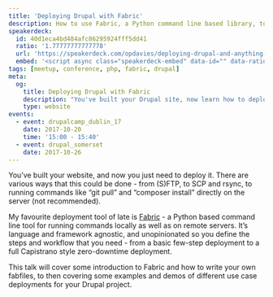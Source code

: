 ```yaml
---
title: 'Deploying Drupal with Fabric'
description: How to use Fabric, a Python command line based library, to deploy your Drupal applications.
speakerdeck:
  id: 40d1eca4bd484afc86295924fff5dd41
  ratio: '1.77777777777778'
  url: 'https://speakerdeck.com/opdavies/deploying-drupal-and-anything-else-with-fabric'
  embed: '<script async class="speakerdeck-embed" data-id="" data-ratio="" src="//speakerdeck.com/assets/embed.js"></script>'
tags: [meetup, conference, php, fabric, drupal]
meta:
  og:
    title: Deploying Drupal with Fabric
    description: "You've built your Drupal site, now learn how to deploy it with Fabric."
    type: website
events:
  - event: drupalcamp_dublin_17
    date: 2017-10-20
    time: '15:00 - 15:40'
  - event: drupal_somerset
    date: 2017-10-26
---
```


You’ve built your website, and now you just need to deploy it. There are various ways that this could be done - from (S)FTP, to SCP and rsync, to running commands like “git pull” and “composer install” directly on the server (not recommended).

My favourite deployment tool of late is [Fabric][1] - a Python based command line tool for running commands locally as well as on remote servers. It’s language and framework agnostic, and unopinionated so you define the steps and workflow that you need - from a basic few-step deployment to a full Capistrano style zero-downtime deployment.

This talk will cover some introduction to Fabric and how to write your own fabfiles, to then covering some examples and demos of different use case deployments for your Drupal project.

[1]: http://www.fabfile.org
